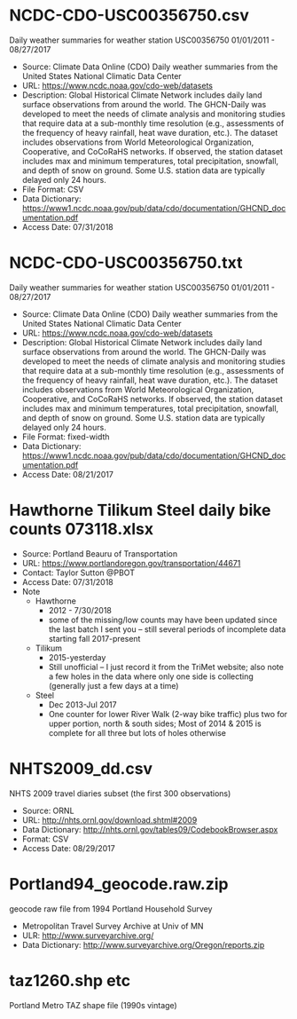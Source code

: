 # NCDC-CDO-USC00356750.csv
Daily weather summaries for weather station USC00356750 01/01/2011 - 08/27/2017
- Source: Climate Data Online (CDO) Daily weather summaries from the United States National Climatic Data Center
- URL: https://www.ncdc.noaa.gov/cdo-web/datasets
- Description: Global Historical Climate Network includes daily land surface observations from around the world. The GHCN-Daily was developed to meet the needs of climate analysis and monitoring studies that require data at a sub-monthly time resolution (e.g., assessments of the frequency of heavy rainfall, heat wave duration, etc.). The dataset includes observations from World Meteorological Organization, Cooperative, and CoCoRaHS networks. If observed, the station dataset includes max and minimum temperatures, total precipitation, snowfall, and depth of snow on ground. Some U.S. station data are typically delayed only 24 hours.
- File Format: CSV
- Data Dictionary: https://www1.ncdc.noaa.gov/pub/data/cdo/documentation/GHCND_documentation.pdf
- Access Date: 07/31/2018

# NCDC-CDO-USC00356750.txt
Daily weather summaries for weather station USC00356750 01/01/2011 - 08/27/2017
- Source: Climate Data Online (CDO) Daily weather summaries from the United States National Climatic Data Center
- URL: https://www.ncdc.noaa.gov/cdo-web/datasets
- Description: Global Historical Climate Network includes daily land surface observations from around the world. The GHCN-Daily was developed to meet the needs of climate analysis and monitoring studies that require data at a sub-monthly time resolution (e.g., assessments of the frequency of heavy rainfall, heat wave duration, etc.). The dataset includes observations from World Meteorological Organization, Cooperative, and CoCoRaHS networks. If observed, the station dataset includes max and minimum temperatures, total precipitation, snowfall, and depth of snow on ground. Some U.S. station data are typically delayed only 24 hours.
- File Format: fixed-width
- Data Dictionary: https://www1.ncdc.noaa.gov/pub/data/cdo/documentation/GHCND_documentation.pdf
- Access Date: 08/21/2017

# Hawthorne Tilikum Steel daily bike counts 073118.xlsx
- Source: Portland Beauru of Transportation
- URL: https://www.portlandoregon.gov/transportation/44671
- Contact: Taylor Sutton @PBOT
- Access Date: 07/31/2018
- Note
   - Hawthorne
       - 2012 - 7/30/2018
       - some of the missing/low counts may have been updated since the last batch I sent you – still several periods of incomplete data starting fall 2017-present
   - Tilikum
       - 2015-yesterday
       - Still unofficial – I just record it from the TriMet website; also note a few holes in the data where only one side is collecting (generally just a few days at a time)
   - Steel
       - Dec 2013-Jul 2017
       - One counter for lower River Walk (2-way bike traffic) plus two for upper portion, north & south sides; Most of 2014 & 2015 is complete for all three but lots of holes otherwise

# NHTS2009_dd.csv
NHTS 2009 travel diaries subset (the first 300 observations)
- Source: ORNL
- URL: http://nhts.ornl.gov/download.shtml#2009
- Data Dictionary: http://nhts.ornl.gov/tables09/CodebookBrowser.aspx
- Format: CSV
- Access Date: 08/29/2017

# Portland94_geocode.raw.zip
geocode raw file from 1994 Portland Household Survey
- Metropolitan Travel Survey Archive at Univ of MN
- ULR: http://www.surveyarchive.org/
- Data Dictionary: http://www.surveyarchive.org/Oregon/reports.zip

# taz1260.shp etc
Portland Metro TAZ shape file (1990s vintage)